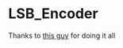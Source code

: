# LSB_Encoder
Thanks to [this guy](https://github.com/RobinDavid/LSB-Steganography) for doing it all
